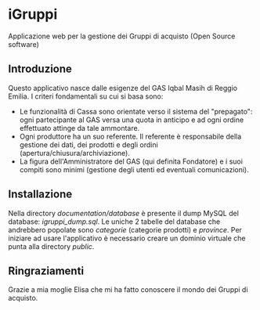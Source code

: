 iGruppi
=======

Applicazione web per la gestione dei Gruppi di acquisto (Open Source software)


Introduzione
------------
Questo applicativo nasce dalle esigenze del GAS Iqbal Masih di Reggio Emilia.
I criteri fondamentali su cui si basa sono:

 - Le funzionalità di Cassa sono orientate verso il sistema del "prepagato": ogni partecipante al GAS versa una quota in anticipo e ad ogni ordine effettuato attinge da tale ammontare.
 - Ogni produttore ha un suo referente. Il referente è responsabile della gestione dei dati, dei prodotti e degli ordini (apertura/chiusura/archiviazione).
 - La figura dell'Amministratore del GAS (qui definita Fondatore) e i suoi compiti sono minimi (gestione degli utenti ed eventuali comunicazioni).


Installazione
-------------
Nella directory _documentation/database_ è presente il dump MySQL del database: *igruppi_dump.sql*.
Le uniche 2 tabelle del database che andrebbero popolate sono _categorie_ (categorie prodotti) e _province_.
Per iniziare ad usare l'applicativo è necessario creare un dominio virtuale che punta alla directory *public*.


Ringraziamenti
--------------
Grazie a mia moglie Elisa che mi ha fatto conoscere il mondo dei Gruppi di acquisto.

 
